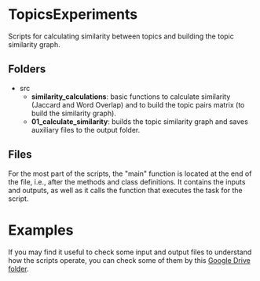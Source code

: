 # TopicsExperiments

Scripts for calculating similarity between topics and building the topic similarity graph.

## Folders

* src
    * **similarity_calculations**: basic functions to calculate similarity (Jaccard and Word Overlap) and to build the topic pairs matrix (to build the similarity graph).
    * **01_calculate_similarity**: builds the topic similarity graph and saves auxiliary files to the output folder.


## Files

For the most part of the scripts, the "main" function is located at the end of the file, i.e., after the methods and class definitions. It contains the inputs and outputs, as well as it calls the function that executes the task for the script.

# Examples

If you may find it useful to check some input and output files to understand how the scripts operate, you can check some of them by this [Google Drive folder](https://drive.google.com/drive/folders/1LivGb9Nddbl2FByLqq6yPezBHxRzfBpT?usp=sharing).